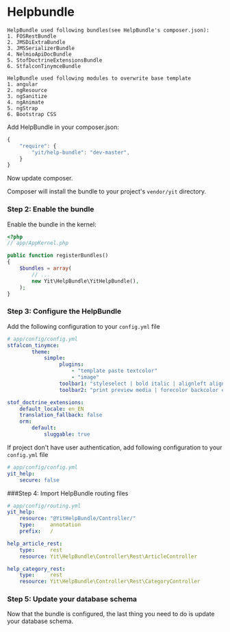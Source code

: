Helpbundle
===========

```
HelpBundle used following bundles(see HelpBundle's composer.json):
1. FOSRestBundle
2. JMSDiExtraBundle
3. JMSSerializerBundle
4. NelmioApiDocBundle
5. StofDoctrineExtensionsBundle
6. StfalconTinymceBundle
```

```
HelpBundle used following modules to overwrite base template
1. angular
2. ngResource
3. ngSanitize
4. ngAnimate
5. ngStrap
6. Bootstrap CSS
```

Add HelpBundle in your composer.json:

```js
{
    "require": {
        "yit/help-bundle": "dev-master",
    }
}
```

Now update composer.

Composer will install the bundle to your project's `vendor/yit` directory.

### Step 2: Enable the bundle

Enable the bundle in the kernel:

``` php
<?php
// app/AppKernel.php

public function registerBundles()
{
    $bundles = array(
        // ...
        new Yit\HelpBundle\YitHelpBundle(),
    );
}
```

### Step 3: Configure the HelpBundle

Add the following configuration to your `config.yml` file

``` yaml
# app/config/config.yml
stfalcon_tinymce:
        theme:
            simple:
                 plugins:
                     - "template paste textcolor"
                     - "image"
                 toolbar1: "styleselect | bold italic | alignleft aligncenter alignright alignjustify | bullist numlist outdent indent | link image"
                 toolbar2: "print preview media | forecolor backcolor emoticons | stfalcon | example"

stof_doctrine_extensions:
    default_locale: en_EN
    translation_fallback: false
    orm:
        default:
            sluggable: true
```

If project don't have user authentication, add following configuration to your `config.yml` file

``` yaml
# app/config/config.yml
yit_help:
    secure: false
```

###Step 4: Import HelpBundle routing files

``` yaml
# app/config/routing.yml
yit_help:
    resource: "@YitHelpBundle/Controller/"
    type:     annotation
    prefix:   /

help_article_rest:
    type:     rest
    resource: Yit\HelpBundle\Controller\Rest\ArticleController

help_category_rest:
    type:     rest
    resource: Yit\HelpBundle\Controller\Rest\CategoryController
```
### Step 5: Update your database schema

Now that the bundle is configured, the last thing you need to do is update your
database schema.


